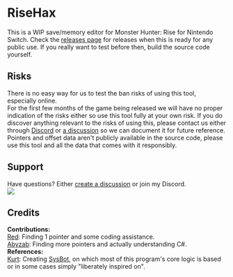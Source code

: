 # RiseHax  
This is a WIP save/memory editor for Monster Hunter: Rise for Nintendo Switch.
Check the [releases page](https://github.com/Glazelf/RiseHax/releases) for releases when this is ready for any public use. If you really want to test before then, build the source code yourself.  

## Risks
There is no easy way for us to test the ban risks of using this tool, especially online.  
For the first few months of the game being released we will have no proper indication of the risks either so use this tool fully at your own risk. If you do discover anything relevant to the risks of using this, please contact us either through [Discord](https://discord.gg/2gkybyu) or [a discussion](https://github.com/Glazelf/RiseHax/discussions) so we can document it for future reference.  
Pointers and offset data aren't publicly available in the source code, please use this tool and all the data that comes with it responsibly.

## Support
Have questions? Either [create a discussion](https://github.com/Glazelf/RiseHax/discussions) or join my Discord.  
<a href="https://discord.gg/2gkybyu"><img src="https://canary.discordapp.com/api/guilds/549214833858576395/widget.png?style=banner2"></a>

## Credits
**Contributions:**  
[Red](https://github.com/hp3721): Finding 1 pointer and some coding assistance.  
[Abyzab](https://github.com/abyzab): Finding more pointers and actually understanding C#.  
**References:**  
[Kurt](https://github.com/kwsch): Creating [SysBot](https://github.com/kwsch/SysBot.NET), on which most of this program's core logic is based or in some cases simply "liberately inspired on".
